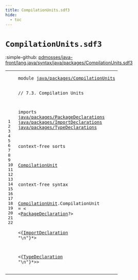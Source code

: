```yaml
---
title: CompilationUnits.sdf3
hide:
  - toc
---
```


# `CompilationUnits.sdf3`

:simple-github: [pdmosses/java-front/lang.java/syntax/java/packages/CompilationUnits.sdf3]

[pdmosses/java-front/lang.java/syntax/java/packages/CompilationUnits.sdf3]: https://github.com/pdmosses/java-front/blob/master/lang.java/syntax/java/packages/CompilationUnits.sdf3 "The source file on GitHub"

<div class="sdf3"><table class="highlighttable"><tbody><tr><td class="linenos"><div class="linenodiv"><pre><span></span>1
2
3
4
5
6
7
8
9
10
11
12
13
14
15
16
17
18
19
20
21
22
</pre></div></td>
<td class="code"><pre><code><span class="keyword">module</span> <a href="../../../metaborg-java.sdf3#java/packages/CompilationUnits_113_143" id="java/packages/CompilationUnits_7_37" title="Referenced at ../../../metaborg-java.sdf3 line 9">java/packages/CompilationUnits</a>

<span class="layout">// 7.3. Compilation Units</span>

<span class="keyword">imports</span> 
  <a href="../PackageDeclarations.sdf3#java/packages/PackageDeclarations_7_40" id="java/packages/PackageDeclarations_77_110" title="Defined at ../PackageDeclarations.sdf3 line 1">java/packages/PackageDeclarations</a>
  <a href="../ImportDeclarations.sdf3#java/packages/ImportDeclarations_7_39" id="java/packages/ImportDeclarations_113_145" title="Defined at ../ImportDeclarations.sdf3 line 1">java/packages/ImportDeclarations</a>
  <a href="../TypeDeclarations.sdf3#java/packages/TypeDeclarations_7_37" id="java/packages/TypeDeclarations_148_178" title="Defined at ../TypeDeclarations.sdf3 line 1">java/packages/TypeDeclarations</a>

<span class="keyword">context-free sorts</span>

  <a href="../../../Java_StrategoMix.sdf3#CompilationUnit_646_661" id="CompilationUnit_202_217" title="Referenced at ../../../Java_StrategoMix.sdf3 line 25; ../../../metaborg-java.sdf3 line 21">CompilationUnit</a>

<span class="keyword">context-free syntax</span>


  <a href="../../../Java_StrategoMix.sdf3#CompilationUnit_646_661" id="CompilationUnit_243_258" title="Referenced at ../../../Java_StrategoMix.sdf3 line 25; ../../../metaborg-java.sdf3 line 21">CompilationUnit</a>.<span class="cons_Constructor"><span id="CompilationUnit_259_274" title="Not referenced locally, nor via imports">CompilationUnit</span></span> = &lt;
  &lt;<a href="../PackageDeclarations.sdf3#PackageDeclaration_162_180" id="PackageDeclaration_282_300" title="Defined at ../PackageDeclarations.sdf3 line 11, 15">PackageDeclaration</a>?&gt;
  
  &lt;{<a href="../ImportDeclarations.sdf3#ImportDeclaration_147_164" id="ImportDeclaration_310_327" title="Defined at ../ImportDeclarations.sdf3 line 11, 15, 16, 17, 18">ImportDeclaration</a> <span class="cons_Lit">"\n"</span>}*&gt;
     
  &lt;{<a href="../TypeDeclarations.sdf3#TypeDeclaration_205_220" id="TypeDeclaration_346_361" title="Defined at ../TypeDeclarations.sdf3 line 12, 16, 17, 18">TypeDeclaration</a> <span class="cons_Lit">"\n"</span>}*&gt;&gt; 
</code></pre></td></tr></tbody></table></div>